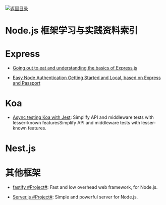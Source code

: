 [![返回目录](https://parg.co/UGo)](https://parg.co/b4z) 
 

# Node.js 框架学习与实践资料索引


# Express

- [Going out to eat and understanding the basics of Express.js](https://parg.co/UKZ)

- [Easy Node Authentication Getting Started and Local, based on Express and Passport](https://scotch.io/tutorials/easy-node-authentication-setup-and-local)

# Koa

- [Async testing Koa with Jest](https://hackernoon.com/async-testing-koa-with-jest-1b6e84521b71?source=linkShare-fe48c4221a4c-1508838328): Simplify API and middleware tests with lesser-known featuresSimplify API and middleware tests with lesser-known features.

# Nest.js

# 其他框架

- [fastify #Project#](https://github.com/fastify/fastify): Fast and low overhead web framework, for Node.js.

- [Server.js #Project#](https://github.com/franciscop/server): Simple and powerful server for Node.js.
